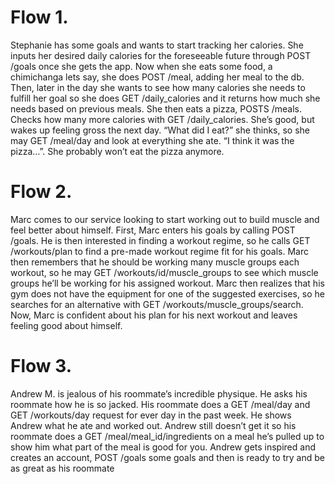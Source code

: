 # Flow 1.
Stephanie has some goals and wants to start tracking her calories. She inputs her desired daily calories for the foreseeable future through POST /goals once she gets the app. Now when she eats some food, a chimichanga lets say, she does POST /meal, adding her meal to the db. Then, later in the day she wants to see how many calories she needs to fulfill her goal so she does GET /daily_calories and it returns how much she needs based on previous meals. She then eats a pizza, POSTS /meals. Checks how many more calories with GET /daily_calories. She’s good, but wakes up feeling gross the next day. “What did I eat?” she thinks, so she may GET /meal/day and look at everything she ate. “I think it was the pizza…”. She probably won’t eat the pizza anymore.

# Flow 2. 
Marc comes to our service looking to start working out to build muscle and feel better about himself. First, Marc enters his goals by calling POST /goals. He is then interested in finding a workout regime, so he calls GET /workouts/plan to find a pre-made workout regime fit for his goals. Marc then remembers that he should be working many muscle groups each workout, so he may GET /workouts/id/muscle_groups to see which muscle groups he’ll be working for his assigned workout. Marc then realizes that his gym does not have the equipment for one of the suggested exercises, so he searches for an alternative with GET /workouts/muscle_groups/search. Now, Marc is confident about his plan for his next workout and leaves feeling good about himself.

# Flow 3.
Andrew M. is jealous of his roommate’s incredible physique. He asks his roommate how he is so jacked. His roommate does a GET /meal/day  and GET /workouts/day request for ever day in the past week. He shows Andrew what he ate and worked out. Andrew still doesn’t get it so his roommate does a GET /meal/meal_id/ingredients on a meal he’s pulled up to show him what part of the meal is good for you. Andrew gets inspired and creates an account, POST /goals some goals and then is ready to try and be as great as his roommate

